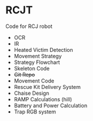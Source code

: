 # RCJT
Code for RCJ robot
* OCR
* IR 
* Heated Victim Detection
* Movement Strategy
* Strategy Flowchart
* Skeleton Code
* ~~Git Repo~~
* Movement Code
* Rescue Kit Delivery System
* Chaise Design
* RAMP Calculations (hill)
* Battery and Power Calculation
* Trap RGB system
